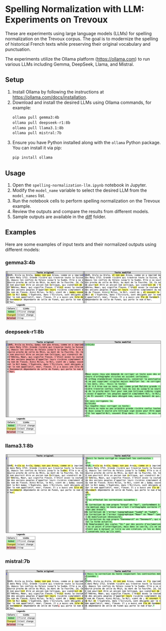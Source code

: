 # Spelling Normalization with LLM: Experiments on Trevoux


These are experiments using large language models (LLMs) for spelling normalization on the Trevoux corpus. The goal is to modernize the spelling of historical French texts while preserving their original vocabulary and punctuation.

The experiments utilize the Ollama platform (https://ollama.com) to run various LLMs including Gemma, DeepSeek, Llama, and Mistral.

## Setup

1. Install Ollama by following the instructions at https://ollama.com/docs/installation.
2. Download and install the desired LLMs using Ollama commands, for example:
   ```bash
   ollama pull gemma3:4b
   ollama pull deepseek-r1:8b
   ollama pull llama3.1:8b
   ollama pull mistral:7b
   ```
3. Ensure you have Python installed along with the `ollama` Python package. You can install it via pip:
   ```bash
   pip install ollama
   ```

## Usage

1. Open the `spelling-normalization-llm.ipynb` notebook in Jupyter.
2. Modify the `model_name` variable to select the desired LLM from the `model_names` list.
3. Run the notebook cells to perform spelling normalization on the Trevoux example.
4. Review the outputs and compare the results from different models.
5. Sample outputs are available in the [diff](./diff) folder.

## Examples

Here are some examples of input texts and their normalized outputs using different models:

### gemma3:4b
![gemma3:4b](./diff/diff_arr_gemma3:4b.png)

### deepseek-r1:8b
![deepseek-r1:8b](./diff/diff_arr_deepseek-r1:8b.png)

### llama3.1:8b
![llama3.1:8b](./diff/diff_arr_llama3.1:8b.png)

### mistral:7b
![mistral:7b](./diff/diff_arr_mistral:7b.png)